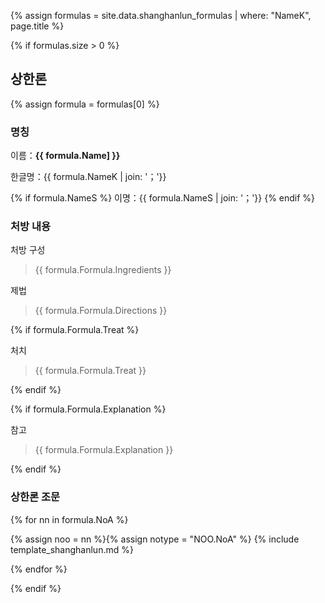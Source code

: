 {% assign formulas = site.data.shanghanlun_formulas | where: "NameK", page.title %}

{% if formulas.size > 0 %}

## 상한론

{% assign formula = formulas[0] %}

### 명칭

이름：__{{ formula.Name] }}__

한글명：{{ formula.NameK | join: '；'}}

{% if formula.NameS %}
이명：{{ formula.NameS | join: '；'}}
{% endif %}

### 처방 내용

처방 구성

> {{ formula.Formula.Ingredients }}

제법

> {{ formula.Formula.Directions }}

{% if formula.Formula.Treat %}

처치

> {{ formula.Formula.Treat }}

{% endif %}

{% if formula.Formula.Explanation %}

참고

> {{ formula.Formula.Explanation }}

{% endif %}

### 상한론 조문

{% for nn in formula.NoA %}

{% assign noo = nn %}{% assign notype = "NOO.NoA" %}
{% include template_shanghanlun.md %}

{% endfor %}



{% endif %}
